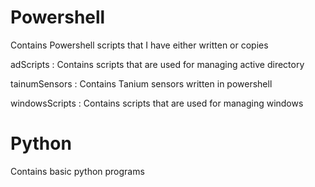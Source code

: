 # Powershell

Contains Powershell scripts that I have either written or copies

adScripts : Contains scripts that are used for managing active directory

tainumSensors : Contains Tanium sensors written in powershell

windowsScripts : Contains scripts that are used for managing windows


# Python

Contains basic python programs
